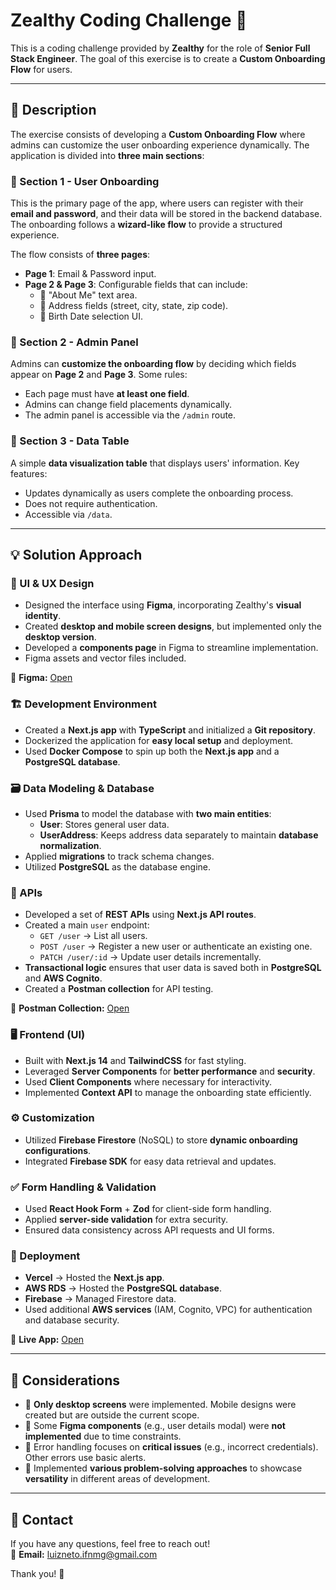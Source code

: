 # Zealthy Coding Challenge 🚀

This is a coding challenge provided by **Zealthy** for the role of **Senior Full Stack Engineer**. The goal of this exercise is to create a **Custom Onboarding Flow** for users.

---

## 📜 Description

The exercise consists of developing a **Custom Onboarding Flow** where admins can customize the user onboarding experience dynamically. The application is divided into **three main sections**:

### 🔹 Section 1 - User Onboarding

This is the primary page of the app, where users can register with their **email and password**, and their data will be stored in the backend database. The onboarding follows a **wizard-like flow** to provide a structured experience.

The flow consists of **three pages**:

- **Page 1**: Email & Password input.
- **Page 2 & Page 3**: Configurable fields that can include:
  - 📝 "About Me" text area.
  - 📍 Address fields (street, city, state, zip code).
  - 🎂 Birth Date selection UI.

### 🔹 Section 2 - Admin Panel

Admins can **customize the onboarding flow** by deciding which fields appear on **Page 2** and **Page 3**. Some rules:

- Each page must have **at least one field**.
- Admins can change field placements dynamically.
- The admin panel is accessible via the `/admin` route.

### 🔹 Section 3 - Data Table

A simple **data visualization table** that displays users' information. Key features:

- Updates dynamically as users complete the onboarding process.
- Does not require authentication.
- Accessible via `/data`.

---

## 💡 Solution Approach

### 🎨 UI & UX Design

- Designed the interface using **Figma**, incorporating Zealthy's **visual identity**.
- Created **desktop and mobile screen designs**, but implemented only the **desktop version**.
- Developed a **components page** in Figma to streamline implementation.
- Figma assets and vector files included.

🔗 **Figma:** [Open](https://www.figma.com/design/8sC7WjemcrCi9LQDRVdxxh/Zealthy?node-id=0-1&t=WVGA30Rto1JNVOhf-1)

### 🏗️ Development Environment

- Created a **Next.js app** with **TypeScript** and initialized a **Git repository**.
- Dockerized the application for **easy local setup** and deployment.
- Used **Docker Compose** to spin up both the **Next.js app** and a **PostgreSQL database**.

### 🗃️ Data Modeling & Database

- Used **Prisma** to model the database with **two main entities**:
  - **User**: Stores general user data.
  - **UserAddress**: Keeps address data separately to maintain **database normalization**.
- Applied **migrations** to track schema changes.
- Utilized **PostgreSQL** as the database engine.

### 🔌 APIs

- Developed a set of **REST APIs** using **Next.js API routes**.
- Created a main `user` endpoint:
  - `GET /user` → List all users.
  - `POST /user` → Register a new user or authenticate an existing one.
  - `PATCH /user/:id` → Update user details incrementally.
- **Transactional logic** ensures that user data is saved both in **PostgreSQL** and **AWS Cognito**.
- Created a **Postman collection** for API testing.

🔗 **Postman Collection:** [Open](https://drive.google.com/file/d/1qd5egNEVlbssr_I4auGEtk2WQLfeOKbN/view?usp=sharing)

### 🖥️ Frontend (UI)

- Built with **Next.js 14** and **TailwindCSS** for fast styling.
- Leveraged **Server Components** for **better performance** and **security**.
- Used **Client Components** where necessary for interactivity.
- Implemented **Context API** to manage the onboarding state efficiently.

### ⚙️ Customization

- Utilized **Firebase Firestore** (NoSQL) to store **dynamic onboarding configurations**.
- Integrated **Firebase SDK** for easy data retrieval and updates.

### ✅ Form Handling & Validation

- Used **React Hook Form** + **Zod** for client-side form handling.
- Applied **server-side validation** for extra security.
- Ensured data consistency across API requests and UI forms.

### 🚀 Deployment

- **Vercel** → Hosted the **Next.js app**.
- **AWS RDS** → Hosted the **PostgreSQL database**.
- **Firebase** → Managed Firestore data.
- Used additional **AWS services** (IAM, Cognito, VPC) for authentication and database security.

🔗 **Live App:** [Open](https://zealthy-coding-challenge-psi.vercel.app/)

---

## 📝 Considerations

- 📌 **Only desktop screens** were implemented. Mobile designs were created but are outside the current scope.
- 📌 Some **Figma components** (e.g., user details modal) were **not implemented** due to time constraints.
- 📌 Error handling focuses on **critical issues** (e.g., incorrect credentials). Other errors use basic alerts.
- 📌 Implemented **various problem-solving approaches** to showcase **versatility** in different areas of development.

---

## 📩 Contact

If you have any questions, feel free to reach out!  
📧 **Email:** luizneto.ifnmg@gmail.com

Thank you! 🚀
